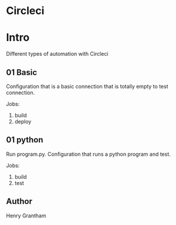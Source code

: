 # Circleci

# Intro
Different types of automation with Circleci

## 01 Basic
Configuration that is a basic connection that is totally empty to test connection.

Jobs:
1. build
2. deploy

## 01 python
Run program.py. Configuration that runs a python program and test.

Jobs:
1. build
2. test

## Author
Henry Grantham